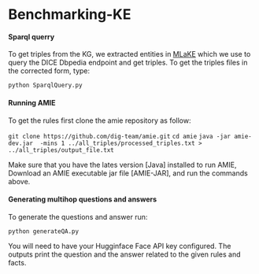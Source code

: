 # Benchmarking-KE

#### Sparql querry
To get triples from the KG, we extracted entities in [MLaKE](https://github.com/Hi-archers/MLaKE/blob/main/dataset/single_hop/en_qa.json) which we use to query the DICE Dbpedia endpoint and get triples. To get the triples files in the corrected form, type:

```python SparqlQuery.py```


#### Running AMIE
To get the rules first clone the amie repository as follow:

```git clone https://github.com/dig-team/amie.git```
```cd amie```
```java -jar amie-dev.jar  -mins 1 ../all_triples/processed_triples.txt > ../all_triples/output_file.txt```
  
  Make sure that you have the lates version [Java] installed to run AMIE, Download an AMIE executable jar file [AMIE-JAR], and run the commands above.
  
  
  #### Generating multihop questions and answers
  To generate the questions and answer run:
  
  ```python generateQA.py```
  
  You will need to have your Hugginface Face API key configured. The outputs print the question and the answer related to the given rules and facts.
